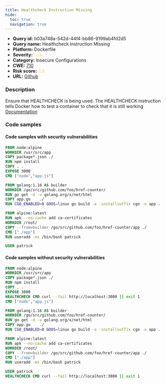 ```yaml
---
title: Healthcheck Instruction Missing
hide:
  toc: true
  navigation: true
---
```


<style>
  .highlight .hll {
    background-color: #ff171742;
  }
  .md-content {
    max-width: 1100px;
    margin: 0 auto;
  }
</style>

-   **Query id:** b03a748a-542d-44f4-bb86-9199ab4fd2d5
-   **Query name:** Healthcheck Instruction Missing
-   **Platform:** Dockerfile
-   **Severity:** <span style="color:#edd57e">Low</span>
-   **Category:** Insecure Configurations
-   **CWE:** <a href="https://cwe.mitre.org/data/definitions/710.html" onclick="newWindowOpenerSafe(event, 'https://cwe.mitre.org/data/definitions/710.html')">710</a>
-   **Risk score:** <span style="color:#edd57e">3.6</span>
-   **URL:** [Github](https://github.com/Checkmarx/kics/tree/master/assets/queries/dockerfile/healthcheck_instruction_missing)

### Description
Ensure that HEALTHCHECK is being used. The HEALTHCHECK instruction tells Docker how to test a container to check that it is still working<br>
[Documentation](https://docs.docker.com/engine/reference/builder/#healthcheck)

### Code samples
#### Code samples with security vulnerabilities
```dockerfile title="Positive test num. 1 - dockerfile file" hl_lines="1"
FROM node:alpine
WORKDIR /usr/src/app
COPY package*.json ./
RUN npm install
COPY . .
EXPOSE 3000
CMD ["node","app.js"]
```
```dockerfile title="Positive test num. 2 - dockerfile file" hl_lines="7"
FROM golang:1.16 AS builder
WORKDIR /go/src/github.com/foo/href-counter/
RUN go get -d -v golang.org/x/net/html  
COPY app.go    ./
RUN CGO_ENABLED=0 GOOS=linux go build -a -installsuffix cgo -o app .

FROM alpine:latest  
RUN apk --no-cache add ca-certificates
WORKDIR /root/
COPY --from=builder /go/src/github.com/foo/href-counter/app ./
CMD ["./app"]
RUN useradd -ms /bin/bash patrick

USER patrick

```


#### Code samples without security vulnerabilities
```dockerfile title="Negative test num. 1 - dockerfile file"
FROM node:alpine
WORKDIR /usr/src/app
COPY package*.json ./
RUN npm install
COPY . .
EXPOSE 3000
HEALTHCHECK CMD curl --fail http://localhost:3000 || exit 1 
CMD ["node","app.js"]
```
```dockerfile title="Negative test num. 2 - dockerfile file"
FROM golang:1.16 AS builder
WORKDIR /go/src/github.com/foo/href-counter/
RUN go get -d -v golang.org/x/net/html  
COPY app.go    ./
RUN CGO_ENABLED=0 GOOS=linux go build -a -installsuffix cgo -o app .

FROM alpine:latest  
RUN apk --no-cache add ca-certificates
WORKDIR /root/
COPY --from=builder /go/src/github.com/foo/href-counter/app ./
CMD ["./app"]
RUN useradd -ms /bin/bash patrick

USER patrick
HEALTHCHECK CMD curl --fail http://localhost:3000 || exit 1 

```

